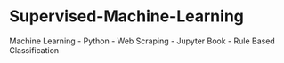 # Supervised-Machine-Learning
Machine Learning - Python - Web Scraping - Jupyter Book - Rule Based Classification
